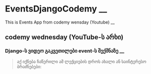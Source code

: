 # EventsDjangoCodemy __

This is Events App from codemy wensday (Youtube) __

## codemy wednesday (YouTube-ს არხი)
### Django-ს ვიდეო გაკვეთილები event-ს შექმნაზე __

> აქ იქნება ჩაწერილი ამ ლექციების დროს ახალი ან საინტერესო ბრაძნებები:

